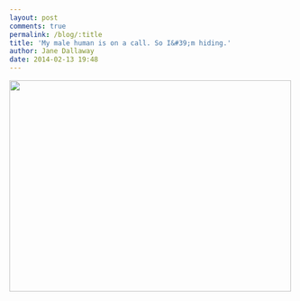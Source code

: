 ```yaml
---
layout: post
comments: true
permalink: /blog/:title
title: 'My male human is on a call. So I&#39;m hiding.'
author: Jane Dallaway
date: 2014-02-13 19:48
---
```


<div><a href="//static.skitters.dallaway.com/tp_IMG_20140213_194203.JPG"><img src="//static.skitters.dallaway.com/tp_thumb_IMG_20140213_194203.JPG" width="500" height="375"/></a></div>


  
      
